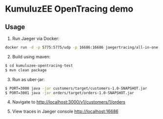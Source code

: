 # KumuluzEE OpenTracing demo


## Usage

1. Run Jaeger via Docker:
```sh
docker run -d -p 5775:5775/udp -p 16686:16686 jaegertracing/all-in-one:latest
```

2. Build using maven:

```sh
$ cd kumuluzee-opentracing-test
$ mvn clean package
```

3. Run as uber-jar:

```sh
$ PORT=3000 java -jar customers/target/customers-1.0-SNAPSHOT.jar
$ PORT=3001 java -jar orders/target/orders-1.0-SNAPSHOT.jar
```

4. Navigate to <http://localhost:3000/v1/customers/1/orders>

5. View traces in Jaeger console
   <http://localhost:16686>

